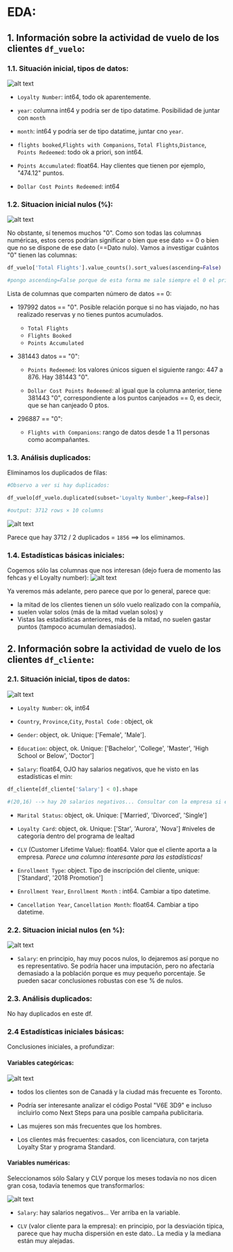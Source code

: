 # EDA:

## 1. Información sobre la actividad de vuelo de los clientes `df_vuelo`:

### 1.1. Situación inicial, tipos de datos:

![alt text](images/image.png)


- `Loyalty Number`: int64, todo ok aparentemente.

- `year`: columna int64 y podría ser de tipo datatime. Posibilidad de juntar con `month`

- `month`: int64 y podría ser de tipo datatime, juntar cno `year`.

- `flights booked`,`Flights with Companions`, `Total Flights`,`Distance`, `Points Redeemed`: todo ok a priori, son int64.

- `Points Accumulated`: float64. Hay clientes que tienen por ejemplo, "474.12" puntos.

- `Dollar Cost Points Redeemed`:  int64

### 1.2. Situacion inicial nulos (%):

![alt text](images/image-1.png)

No obstante, sí tenemos muchos "0". Como son todas las columnas numéricas, estos ceros podrían significar o bien que ese dato == 0 o bien que no se dispone de ese dato (==Dato nulo). Vamos a investigar cuántos "0" tienen las columnas:

```python
df_vuelo['Total Flights'].value_counts().sort_values(ascending=False)

#pongo ascending=False porque de esta forma me sale siempre el 0 el primero, porque es el que más registros tiene.
```

Lista de columnas que comparten número de datos == 0:

- 197992 datos == "0". Posible relación porque si no has viajado, no has realizado reservas y no tienes puntos acumulados.
    - `Total Flights`
    - `Flights Booked`
    - `Points Accumulated`


- 381443 datos == "0":
    - `Points Redeemed`: los valores únicos siguen el siguiente rango: 447 a 876. Hay 381443 "0".

    - `Dollar Cost Points Redeemed`: al igual que la columna anterior, tiene 381443 "0", correspondiente a los puntos canjeados == 0, es decir, que se han canjeado 0 ptos.

- 296887 == "0":
    - `Flights with Companions`: rango de datos desde 1 a 11 personas como acompañantes.



### 1.3. Análisis duplicados:
Eliminamos los duplicados de filas:

```python
#Observo a ver si hay duplicados:

df_vuelo[df_vuelo.duplicated(subset='Loyalty Number',keep=False)]

#output: 3712 rows × 10 columns
```
![alt text](images/image-3.png)


Parece que hay 3712 /  2 duplicados = `1856` ==> los eliminamos.

### 1.4. Estadísticas básicas iniciales:
Cogemos sólo las columnas que nos interesan (dejo fuera de momento las fehcas y el Loyalty number):
![alt text](images/image-5.png)

Ya veremos más adelante, pero parece que por lo general, parece que:
-  la mitad de los clientes tienen un sólo vuelo realizado con la compañía, 
- suelen volar solos (más de la mitad vuelan solos) y 
- Vistas las estadísticas anteriores, más de la mitad, no suelen gastar puntos (tampoco acumulan demasiados).


## 2. Información sobre la actividad de vuelo de los clientes `df_cliente`:

### 2.1. Situación inicial, tipos de datos:
![alt text](images/image-4.png)

- `Loyalty Number`: ok, int64

- `Country`, `Province`,`City`, `Postal Code` : object, ok

- `Gender`: object, ok. Unique: ['Female', 'Male'].

- `Education`: object, ok. Unique: ['Bachelor', 'College', 'Master', 'High School or Below', 'Doctor']

- `Salary`: float64, OJO hay salarios negativos, que he visto en las estadísticas el min:

```python
df_cliente[df_cliente['Salary'] < 0].shape

#(20,16) --> hay 20 salarios negativos... Consultar con la empresa si esto puede ser un error y haya que ponerlos todos en valor absoluto, y en caso afirmativo, cambiarlo a valor absoluto.
```


- `Marital Status`: object, ok. Unique: ['Married', 'Divorced', 'Single']

- `Loyalty Card`: object, ok. Unique: ['Star', 'Aurora', 'Nova'] #niveles de categoría dentro del programa de lealtad

- `CLV` (Customer Lifetime Value): float64. Valor que el cliente aporta a la empresa. *Parece una columna interesante para las estadísticas!*

- `Enrollment Type`: object. Tipo de inscripción del cliente, unique: ['Standard', '2018 Promotion']

- `Enrollment Year`, `Enrollment Month` : int64. Cambiar a tipo datetime.

- `Cancellation Year`, `Cancellation Month`: float64. Cambiar a tipo datetime.


### 2.2. Situacion inicial nulos (en %):

![alt text](images/image-6.png)
- `Salary`: en principio, hay muy pocos nulos, lo dejaremos así porque no es representativo. Se podría hacer una imputación, pero no afectaría demasiado a la población porque es muy pequeño porcentaje. Se pueden sacar conclusiones robustas con ese % de nulos.



### 2.3. Análisis duplicados:
No hay duplicados en este df.

### 2.4 Estadísticas iniciales básicas:

Conclusiones iniciales, a profundizar:

#### Variables categóricas:

![alt text](images/image-7.png)

- todos los clientes son de Canadá y la ciudad más frecuente es Toronto.

- Podría ser interesante analizar el código Postal "V6E 3D9" e incluso incluirlo como Next Steps para una posible campaña publicitaria.

- Las mujeres son más frecuentes que los hombres.

- Los clientes más frecuentes: casados, con licenciatura, con tarjeta Loyalty Star y programa Standard.

#### Variables numéricas:

Seleccionamos sólo Salary y CLV porque los meses todavía no nos dicen gran cosa, todavía tenemos que transformarlos:

![alt text](images/image-10.png)

- `Salary`: hay salarios negativos... Ver arriba en la variable.

- `CLV` (valor cliente para la empresa): en principio, por la desviación típica, parece que hay mucha dispersión en este dato.. La media y la mediana están muy alejadas.


